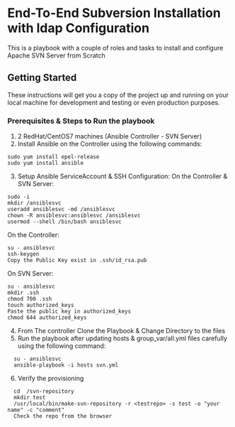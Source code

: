 # End-To-End Subversion Installation with ldap Configuration 
This is a playbook with a couple of roles and tasks to install and configure Apache SVN Server from Scratch 

## Getting Started

These instructions will get you a copy of the project up and running on your local machine for development and testing or even production purposes.

### Prerequisites & Steps to Run the playbook
1) 2 RedHat/CentOS7 machines (Ansible Controller - SVN Server)
2) Install Ansible on the Controller using the following commands:
```
sudo yum install epel-release
sudo yum install ansible
```
3) Setup Ansible ServiceAccount & SSH Configuration:
  On the Controller & SVN Server:
  ```
  sudo -i
  mkdir /ansiblesvc
  useradd ansiblesvc -md /ansiblesvc
  chown -R ansiblesvc:ansiblesvc /ansiblesvc
  usermod --shell /bin/bash ansiblesvc
  ```
  On the Controller:
  ```
  su - ansiblesvc
  ssh-keygen
  Copy the Public Key exist in .ssh/id_rsa.pub
  ```
  On SVN Server:
  ```
  su - ansiblesvc
  mkdir .ssh
  chmod 700 .ssh
  touch authorized_keys
  Paste the public key in authorized_keys
  chmod 644 authorized_keys
  ```
4) From The controller Clone the Playbook & Change Directory to the files
5) Run the playbook after updating hosts & group_var/all.yml files carefully using the following command:
```
  su - ansiblesvc 
  ansible-playbook -i hosts svn.yml
```
6) Verify the provisioning
```
  cd  /svn-repository
  mkdir test
  /usr/local/bin/make-svn-repository -r <testrepo> -s test -o "your name" -c "comment"
  Check the repo from the browser
```
